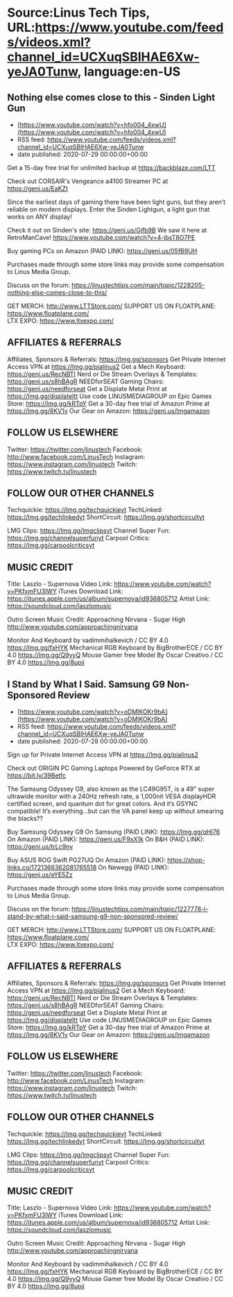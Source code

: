 # Source:Linus Tech Tips, URL:https://www.youtube.com/feeds/videos.xml?channel_id=UCXuqSBlHAE6Xw-yeJA0Tunw, language:en-US

## Nothing else comes close to this - Sinden Light Gun
 - [https://www.youtube.com/watch?v=hfo004_4xwU](https://www.youtube.com/watch?v=hfo004_4xwU)
 - RSS feed: https://www.youtube.com/feeds/videos.xml?channel_id=UCXuqSBlHAE6Xw-yeJA0Tunw
 - date published: 2020-07-29 00:00:00+00:00

Get a 15-day free trial for unlimited backup at https://backblaze.com/LTT

Check out CORSAIR's Vengeance a4100 Streamer PC at https://geni.us/EaKZt

Since the earliest days of gaming there have been light guns, but they aren’t reliable on modern displays. Enter the Sinden Lightgun, a light gun that works on ANY display!

Check it out on Sinden's site: https://geni.us/Gjfb9B
We saw it here at RetroManCave! https://www.youtube.com/watch?v=4-jbsT8O7PE

Buy gaming PCs on Amazon (PAID LINK): https://geni.us/05fB9UH

Purchases made through some store links may provide some compensation to Linus Media Group.

Discuss on the forum: https://linustechtips.com/main/topic/1228205-nothing-else-comes-close-to-this/

GET MERCH: http://www.LTTStore.com/
SUPPORT US ON FLOATPLANE: https://www.floatplane.com/  
LTX EXPO: https://www.ltxexpo.com/   

AFFILIATES & REFERRALS
---------------------------------------------------
Affiliates, Sponsors & Referrals: https://lmg.gg/sponsors
Get Private Internet Access VPN at https://lmg.gg/pialinus2
Get a Mech Keyboard: https://geni.us/RecNBTI
Nerd or Die Stream Overlays & Templates: https://geni.us/s8hBAgR
NEEDforSEAT Gaming Chairs: https://geni.us/needforseat
Get a Displate Metal Print at https://lmg.gg/displateltt
Use code LINUSMEDIAGROUP on Epic Games Store: https://lmg.gg/kRTpY
Get a 30-day free trial of Amazon Prime at https://lmg.gg/8KV1v
Our Gear on Amazon: https://geni.us/lmgamazon
 
FOLLOW US ELSEWHERE
---------------------------------------------------  
Twitter: https://twitter.com/linustech
Facebook: http://www.facebook.com/LinusTech
Instagram: https://www.instagram.com/linustech
Twitch: https://www.twitch.tv/linustech

FOLLOW OUR OTHER CHANNELS
---------------------------------------------------  
Techquickie: https://lmg.gg/techquickieyt
TechLinked: https://lmg.gg/techlinkedyt
ShortCircuit: https://lmg.gg/shortcircuityt

LMG Clips: https://lmg.gg/lmgclipsyt
Channel Super Fun: https://lmg.gg/channelsuperfunyt
Carpool Critics: https://lmg.gg/carpoolcriticsyt

MUSIC CREDIT
---------------------------------------------------  
Title: Laszlo - Supernova
Video Link: https://www.youtube.com/watch?v=PKfxmFU3lWY
iTunes Download Link: https://itunes.apple.com/us/album/supernova/id936805712
Artist Link: https://soundcloud.com/laszlomusic

Outro Screen Music Credit: Approaching Nirvana - Sugar High http://www.youtube.com/approachingnirvana

Monitor And Keyboard by vadimmihalkevich / CC BY 4.0 https://lmg.gg/fxHYK 
Mechanical RGB Keyboard by BigBrotherECE / CC BY 4.0 https://lmg.gg/Q9yyQ 
Mouse Gamer free Model By Oscar Creativo / CC BY 4.0 https://lmg.gg/8upii

## I Stand by What I Said. Samsung G9 Non-Sponsored Review
 - [https://www.youtube.com/watch?v=oDMlKOKr9bA](https://www.youtube.com/watch?v=oDMlKOKr9bA)
 - RSS feed: https://www.youtube.com/feeds/videos.xml?channel_id=UCXuqSBlHAE6Xw-yeJA0Tunw
 - date published: 2020-07-28 00:00:00+00:00

Sign up for Private Internet Access VPN at https://lmg.gg/pialinus2

Check out ORIGIN PC Gaming Laptops Powered by GeForce RTX at https://bit.ly/39Betfc

The Samsung Odyssey G9, also known as the LC49G95T, is a 49” super ultrawide monitor with a 240Hz refresh rate, a 1,000nit VESA displayHDR certified screen, and quantum dot for great colors. And it’s GSYNC compatible! It’s everything…but can the VA panel keep up without smearing the blacks??

Buy Samsung Odyssey G9
On Samsung (PAID LINK): https://lmg.gg/qHI76
On Amazon (PAID LINK): https://geni.us/F9xX1k
On B&H (PAID LINK): https://geni.us/trLc9ny

Buy ASUS ROG Swift PG27UQ
On Amazon (PAID LINK): https://shop-links.co/1721366362081765518
On Newegg (PAID LINK): https://geni.us/eYE5Zz

Purchases made through some store links may provide some compensation to Linus Media Group.

Discuss on the forum: https://linustechtips.com/main/topic/1227778-i-stand-by-what-i-said-samsung-g9-non-sponsored-review/

GET MERCH: http://www.LTTStore.com/
SUPPORT US ON FLOATPLANE: https://www.floatplane.com/  
LTX EXPO: https://www.ltxexpo.com/   

AFFILIATES & REFERRALS
---------------------------------------------------
Affiliates, Sponsors & Referrals: https://lmg.gg/sponsors
Get Private Internet Access VPN at https://lmg.gg/pialinus2
Get a Mech Keyboard: https://geni.us/RecNBTI
Nerd or Die Stream Overlays & Templates: https://geni.us/s8hBAgR
NEEDforSEAT Gaming Chairs: https://geni.us/needforseat
Get a Displate Metal Print at https://lmg.gg/displateltt
Use code LINUSMEDIAGROUP on Epic Games Store: https://lmg.gg/kRTpY
Get a 30-day free trial of Amazon Prime at https://lmg.gg/8KV1v
Our Gear on Amazon: https://geni.us/lmgamazon
 
FOLLOW US ELSEWHERE
---------------------------------------------------  
Twitter: https://twitter.com/linustech
Facebook: http://www.facebook.com/LinusTech
Instagram: https://www.instagram.com/linustech
Twitch: https://www.twitch.tv/linustech

FOLLOW OUR OTHER CHANNELS
---------------------------------------------------  
Techquickie: https://lmg.gg/techquickieyt
TechLinked: https://lmg.gg/techlinkedyt
ShortCircuit: https://lmg.gg/shortcircuityt

LMG Clips: https://lmg.gg/lmgclipsyt
Channel Super Fun: https://lmg.gg/channelsuperfunyt
Carpool Critics: https://lmg.gg/carpoolcriticsyt

MUSIC CREDIT
---------------------------------------------------  
Title: Laszlo - Supernova
Video Link: https://www.youtube.com/watch?v=PKfxmFU3lWY
iTunes Download Link: https://itunes.apple.com/us/album/supernova/id936805712
Artist Link: https://soundcloud.com/laszlomusic

Outro Screen Music Credit: Approaching Nirvana - Sugar High http://www.youtube.com/approachingnirvana

Monitor And Keyboard by vadimmihalkevich / CC BY 4.0 https://lmg.gg/fxHYK 
Mechanical RGB Keyboard by BigBrotherECE / CC BY 4.0 https://lmg.gg/Q9yyQ 
Mouse Gamer free Model By Oscar Creativo / CC BY 4.0 https://lmg.gg/8upii


